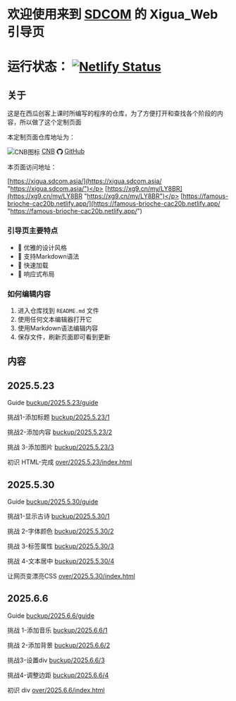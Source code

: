# 欢迎使用来到 [SDCOM](https://www.sdcom.asia/ "https://www.sdcom.asia/") 的 Xigua_Web 引导页

# 运行状态： [![Netlify Status](https://api.netlify.com/api/v1/badges/a0c117f8-b6b8-42b6-828a-f75095546cad/deploy-status)](https://app.netlify.com/projects/famous-brioche-cac20b/deploys)

## 关于
这是在西瓜创客上课时所编写的程序的仓库，为了方便打开和查找各个阶段的内容，所以做了这个定制页面</p>
本定制页面仓库地址为：</p>
<img src="https://cnb.cool/images/favicon.png" style="height: 1em; vertical-align: middle;" alt="CNB图标"> [CNB](https://cnb.cool/SDCOM_code/xigua/web "https://cnb.cool/SDCOM_code/xigua/web") 
<img src="public/pic/github-favicon.png" style="height: 1em; vertical-align: middle;" alt="GitHub图标"> [GitHub](https://github.com/SDCOM-0415/xigua "https://github.com/SDCOM-0415/xigua") </p>
本页面访问地址：</p>
[https://xigua.sdcom.asia/](https://xigua.sdcom.asia/ "https://xigua.sdcom.asia/")</p>
[https://xg9.cn/my/LY8BR](https://xg9.cn/my/LY8BR "https://xg9.cn/my/LY8BR")</p>
[https://famous-brioche-cac20b.netlify.app/](https://famous-brioche-cac20b.netlify.app/ "https://famous-brioche-cac20b.netlify.app/")

### 引导页主要特点
- 🎨 优雅的设计风格
- 📝 支持Markdown语法
- 🚀 快速加载
- 📱 响应式布局

### 如何编辑内容
1. 进入仓库找到 `README.md` 文件
2. 使用任何文本编辑器打开它
3. 使用Markdown语法编辑内容
4. 保存文件，刷新页面即可看到更新

## 内容
## 2025.5.23
Guide
[buckup/2025.5.23/guide](buckup/2025.5.23/guide/ "buckup/2025.5.23/guide") 

挑战1-添加标题
[buckup/2025.5.23/1](buckup/2025.5.23/1/ "buckup/2025.5.23/1")

挑战2-添加内容
[buckup/2025.5.23/2](buckup/2025.5.23/2/ "buckup/2025.5.23/2")

挑战 3-添加图片
[buckup/2025.5.23/3](buckup/2025.5.23/3/ "buckup/2025.5.23/3")

初识 HTML-完成
[over/2025.5.23/index.html](over/2025.5.23/index.html "over/2025.5.23")

## 2025.5.30
Guide
[buckup/2025.5.30/guide](buckup/2025.5.30/guide/ "buckup/2025.5.30/guide")

挑战1-显示古诗
[buckup/2025.5.30/1](buckup/2025.5.30/1/ "buckup/2025.5.30/1")

挑战 2-字体颜色
[buckup/2025.5.30/2](buckup/2025.5.30/2/ "buckup/2025.5.30/2")

挑战 3-标签属性
[buckup/2025.5.30/3](buckup/2025.5.30/3/ "buckup/2025.5.30/3")

挑战 4-文本居中
[buckup/2025.5.30/4](buckup/2025.5.30/4/ "buckup/2025.5.30/4")

让网页变漂亮CSS
[over/2025.5.30/index.html](over/2025.5.30/index.html "over/2025.5.30/index.html")

## 2025.6.6
Guide
[buckup/2025.6.6/guide](buckup/2025.6.6/guide/ "buckup/2025.6.6/guide") 

挑战 1-添加音乐
[buckup/2025.6.6/1](buckup/2025.6.6/1/ "buckup/2025.6.6/1")

挑战 2-添加背景
[buckup/2025.6.6/2](buckup/2025.6.6/2/ "buckup/2025.6.6/2")

挑战3-设置div
[buckup/2025.6.6/3](buckup/2025.6.6/3/ "buckup/2025.6.6/3")

挑战4-调整边距
[buckup/2025.6.6/4](buckup/2025.6.6/4/ "buckup/2025.6.6/4")

初识 div
[over/2025.6.6/index.html](over/2025.6.6/index.html "over/2025.6.6/index.html")